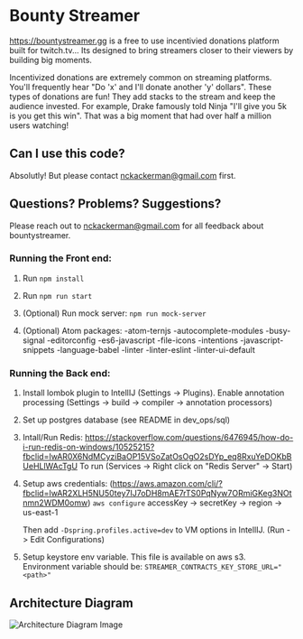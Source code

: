 # Bounty Streamer 
https://bountystreamer.gg is a free to use incentivied donations platform built for twitch.tv... Its designed to bring streamers closer to their viewers by building big moments.

Incentivized donations are extremely common on streaming platforms. You'll frequently hear "Do 'x' and I'll donate another 'y' dollars". These types of donations are fun! They add stacks to the stream and keep the audience invested. For example, Drake famously told Ninja "I'll give you 5k is you get this win". That was a big moment that had over half a million users watching!

## Can I use this code?
Absolutly! But please contact nckackerman@gmail.com first.

## Questions? Problems? Suggestions?
Please reach out to nckackerman@gmail.com for all feedback about bountystreamer.

### Running the Front end:

1) Run `npm install`
2) Run `npm run start`

3) (Optional) Run mock server: `npm run mock-server`

4) (Optional) Atom packages:
	-atom-ternjs
	-autocomplete-modules
	-busy-signal
	-editorconfig
	-es6-javascript
	-file-icons
	-intentions
	-javascript-snippets
	-language-babel
	-linter
	-linter-eslint
	-linter-ui-default


### Running the Back end:

1) Install lombok plugin to IntellIJ (Settings -> Plugins). Enable annotation processing (Settings -> build -> compiler -> annotation processors) 
2) Set up postgres database (see README in dev_ops/sql)
3) Intall/Run Redis: https://stackoverflow.com/questions/6476945/how-do-i-run-redis-on-windows/10525215?fbclid=IwAR0X6NdMCyziBaOP15VSoZatOsOgO2sDYp_eq8RxuYeDOKbBUeHLlWAcTgU
   To run (Services -> Right click on "Redis Server" -> Start)
4) Setup aws credentials: (https://aws.amazon.com/cli/?fbclid=IwAR2XLH5NU50tey7IJ7oDH8mAE7rTS0PqNyw7ORmiGKeg3NOtnmn2WDM0omw)
	`aws configure`
	accessKey ->
	secretKey -> 
	region -> us-east-1
	
	Then add `-Dspring.profiles.active=dev` to VM options in IntellIJ. (Run -> Edit Configurations)
5) Setup keystore env variable. This file is available on aws s3. Environment variable should be:
	`STREAMER_CONTRACTS_KEY_STORE_URL="<path>"`


## Architecture Diagram

![Architecture Diagram Image](https://streamer-contracts-public-assets.s3.us-east-2.amazonaws.com/bountyStreamer.png)
